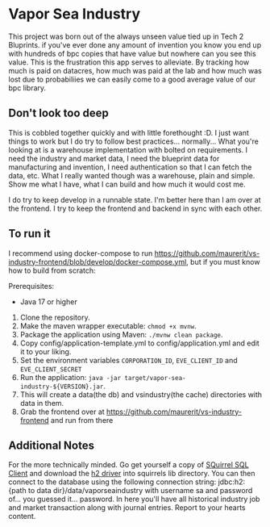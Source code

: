 # Vapor Sea Industry

This project was born out of the always unseen value tied up in Tech 2 Bluprints.  if you've ever done any amount of invention you know you end up with hundreds of bpc copies that have value but nowhere can you see this value.  This is the frustration this app serves to alleviate.  By tracking how much is paid on datacres, how much was paid at the lab and how much was lost due to probabiliies we can easily come to a good average value of our bpc library.

## Don't look too deep

This is cobbled together quickly and with little forethought :D.  I just want things to work but I do try to follow best practices... normally...  What you're looking at is a warehouse implementation with bolted on requirements.  I need the industry and market data, I need the blueprint data for manufacturing and invention, I need authentication so that I can fetch the data, etc.  What I really wanted though was a warehouse, plain and simple.  Show me what I have, what I can build and how much it would cost me.

I do try to keep develop in a runnable state.  I'm better here than I am over at the frontend.  I try to keep the frontend and backend in sync with each other.

## To run it

I recommend using docker-compose to run https://github.com/maurerit/vs-industry-frontend/blob/develop/docker-compose.yml, but if you must know how to build from scratch:

Prerequisites:
- Java 17 or higher

1. Clone the repository.
2. Make the maven wrapper executable: `chmod +x mvnw`.
3. Package the application using Maven: `./mvnw clean package`. 
4. Copy config/application-template.yml to config/application.yml and edit it to your liking.
5. Set the environment variables `CORPORATION_ID`, `EVE_CLIENT_ID` and `EVE_CLIENT_SECRET`
6. Run the application: `java -jar target/vapor-sea-industry-${VERSION}.jar`. 
7. This will create a data(the db) and vsindustry(the cache) directories with data in them.
8. Grab the frontend over at https://github.com/maurerit/vs-industry-frontend and run from there

## Additional Notes

For the more technically minded.  Go get yourself a copy of [SQuirrel SQL Client](https://squirrel-sql.sourceforge.io/) and download the [h2 driver](https://github.com/h2database/h2database/releases) into squirrels lib directory.  You can then connect to the database using the following connection string: jdbc:h2:{path to data dir}/data/vaporseaindustry with username sa and password of... you guessed it... password.  In here you'll have all historical industry job and market transaction along with journal entries.  Report to your hearts content.
